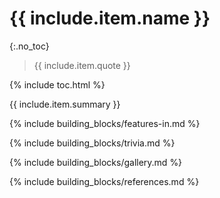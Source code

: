 # {{ include.item.name }}
{:.no_toc}

> {{ include.item.quote }}

{% include toc.html %}

{{ include.item.summary }}

{% include building_blocks/features-in.md %}

{% include building_blocks/trivia.md %}

{% include building_blocks/gallery.md %}

{% include building_blocks/references.md %}